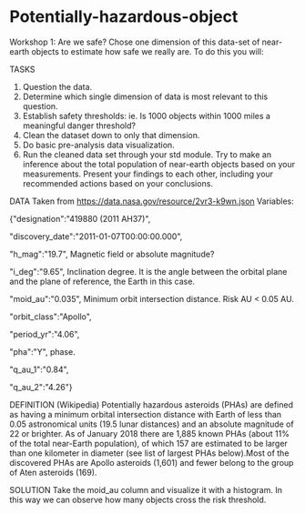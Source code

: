 # Potentially-hazardous-object

Workshop 1: 
Are we safe? Chose one dimension of this data-set of near-earth objects to estimate how safe we really are. To do this you will:

TASKS 
1) Question the data.
2) Determine which single dimension of data is most relevant to this question.
3) Establish safety thresholds:
ie. Is 1000 objects within 1000 miles a meaningful danger threshold?
4) Clean the dataset down to only that dimension.
5) Do basic pre-analysis data visualization.
6) Run the cleaned data set through your std module.
Try to make an inference about the total population of near-earth objects based on your measurements.
Present your findings to each other, including your recommended actions based on your conclusions.

DATA 
Taken from https://data.nasa.gov/resource/2vr3-k9wn.json
Variables: 

{"designation":"419880 (2011 AH37)",

"discovery_date":"2011-01-07T00:00:00.000",

"h_mag":"19.7", Magnetic field or absolute magnitude? 

"i_deg":"9.65", Inclination degree. It is the angle between the orbital plane and the plane of reference, the Earth in this case.

"moid_au":"0.035", Minimum orbit intersection distance. Risk AU < 0.05 AU. 

"orbit_class":"Apollo",

"period_yr":"4.06",

"pha":"Y", phase.

"q_au_1":"0.84",

"q_au_2":"4.26"}

DEFINITION (Wikipedia)
Potentially hazardous asteroids (PHAs) are defined as having a minimum orbital intersection distance with Earth of less than 0.05 astronomical units (19.5 lunar distances) and an absolute magnitude of 22 or brighter. As of January 2018 there are 1,885 known PHAs (about 11% of the total near-Earth population), of which 157 are estimated to be larger than one kilometer in diameter (see list of largest PHAs below).Most of the discovered PHAs are Apollo asteroids (1,601) and fewer belong to the group of Aten asteroids (169).

SOLUTION 
Take the moid_au column and visualize it with a histogram. In this way we can observe how many objects cross the risk threshold. 


